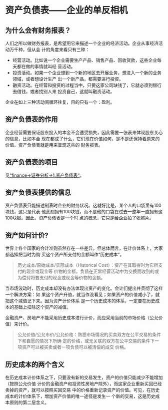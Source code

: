 # 资产负债表——企业的单反相机

## 为什么会有财务报表？

人们之所以做财务报表，是希望用它来描述一个企业的经济活动。企业从事经济活动万千种，但从会
计的角度来看只有三种：

- 经营活动。比如说一个企业需要生产产品、销售产品、回收货款，这些企业每天都在做的事情就叫经
营活动。
- 投资活动。如果一个企业想到一个新的地区去开展业务，想进入一个新的业务领域，或者想设计生产
出一个新产品，都需要进行投资。
- 融资活动。在经营和投资的过程当中，只要这家公司缺钱了，它就必须到银行去借钱，或者找别人来
投资自己，这就叫融资活动。

企业在如上三种活动间循环往复，目的只有一个：盈利。

## 资产负债表的作用

企业经营需要保证股东投入的本金不会遭受损失，因此需要一张表来体现股东关心的信息，比如本金
现在都成了什么，它们现在价值如何，是不是还保持着原来的价值。资产负债表就是用来呈现这些的
财务报表。

## 资产负债表的项目

见[“finance->证券分析->1.资产负债表”]()。

## 资产负债表提供的信息

资产负债表只能描述制表时企业的财务状况。这就好比是，某个人的口袋里有100块钱，这只是代表
他此刻拥有100块钱，而不是他的口袋在过去一整年一直拥有这100块钱。因此，资产负债表是一个时
点的概念，它只是给企业拍了张照片。

## 资产如何计价?

世界上各个国家的会计准则虽然存在一些差异，但总体而言，在计价体系上，大家都选择把当时为购
买这个资产所支付的金额叫作“历史成本”。

>历史成本/原始成本/实际成本（Historical Cost）：资产在其取得时为它所支付的现金或现金等
价物的金额。负债在正常经营活动中为交换而收到的或为偿付将要支付的现金或现金等价物的金额。

当市场波动时，历史成本却没有办法体现出资产的变化。会计们提出并贯彻了这样一个解决方案：如
果这个资产升值，就当作没看见；如果资产的价值减小了，就把这个减值记下来。因为资产计价体系
是一个历史成本的体系，一定要在历史成本的基础上扣除这个资产的减值。

金融资产、房地产不能采用历史成本进行计价，而应采用当前的市场价格（公允价值）来计价。

> 公允价值/公允市价/公允价格：熟悉市场情况的买卖双方在公平交易的条件下和自愿的情况下所确
定的价格，或无关联的双方在公平交易的条件下一项资产可以被买卖或者一项负债可以被清偿的成交
价格。

## 历史成本的两个含义

在历史成本计价体系之下，只要没有新的交易发生，资产的价值只能减少不能增加（按照公允价值
计价的金融资产和投资性房地产除外），而这家企业重新买回已经卖掉的资产，就可以按照买回交易
中的价格重新记录资产的价值。可见，在历史成本的计价体系下，增加资产价值的唯一途径是发生一
个新的交易，这是历史成本原则的第二层含义。

